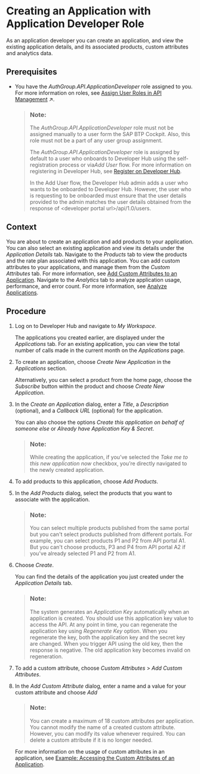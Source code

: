 <!-- loio99515fc73df2466b989bf285300860a4 -->

# Creating an Application with Application Developer Role

As an application developer you can create an application, and view the existing application details, and its associated products, custom attributes and analytics data.



<a name="loio99515fc73df2466b989bf285300860a4__prereq_rbm_rjr_v5b"/>

## Prerequisites

-   You have the *AuthGroup.API.ApplicationDeveloper* role assigned to you. For more information on roles, see [Assign User Roles in API Management](https://help.sap.com/viewer/de4066bb3f9240e3bfbcd5614e18c2f9/Cloud/en-US/911ca5a620e94ab581fa159d76b3b108.html "Use role collections to group together different roles that can be assigned to API Portal and API business hub enterprise users.") :arrow_upper_right:.

    > ### Note:  
    > The *AuthGroup.API.ApplicationDeveloper* role must not be assigned manually to a user form the SAP BTP Cockpit. Also, this role must not be a part of any user group assignment.
    > 
    > The *AuthGroup.API.ApplicationDeveloper* role is assigned by default to a user who onboards to Developer Hub using the self-registration process or via*Add User* flow. For more information on registering in Developer Hub, see [Register on Developer Hub](register-on-developer-hub-c85fafe.md).
    > 
    > In the Add User flow, the Developer Hub admin adds a user who wants to be onboarded to Developer Hub. However, the user who is requesting to be onboarded must ensure that the user details provided to the admin matches the user details obtained from the response of <developer portal url\>/api/1.0/users.




## Context

You are about to create an application and add products to your application. You can also select an existing application and view its details under the *Application Details* tab. Navigate to the *Products* tab to view the products and the rate plan associated with this application. You can add custom attributes to your applications, and manage them from the *Custom Attributes* tab. For more information, see [Add Custom Attributes to an Application](add-custom-attributes-to-an-application-39c3cbd.md). Navigate to the *Analytics* tab to analyze application usage, performance, and error count. For more information, see [Analyze Applications](analyze-applications-deb57dd.md).



## Procedure

1.  Log on to Developer Hub and navigate to *My Workspace*.

    The applications you created earlier, are displayed under the *Applications* tab. For an existing application, you can view the total number of calls made in the current month on the *Applications* page.

2.  To create an application, choose *Create New Application* in the *Applications* section.

    Alternatively, you can select a product from the home page, choose the *Subscribe* button within the product and choose *Create New Application*.

3.  In the *Create an Application* dialog, enter a *Title*, a *Description* \(optional\), and a *Callback URL* \(optional\) for the application.

    You can also choose the options *Create this application on behalf of someone else* or *Already have Application Key & Secret*.

    > ### Note:  
    > While creating the application, if you’ve selected the *Take me to this new application now* checkbox, you’re directly navigated to the newly created application.

4.  To add products to this application, choose *Add Products*.

5.  In the *Add Products* dialog, select the products that you want to associate with the application.

    > ### Note:  
    > You can select multiple products published from the same portal but you can't select products published from different portals. For example, you can select products P1 and P2 from API portal A1. But you can't choose products, P3 and P4 from API portal A2 if you've already selected P1 and P2 from A1.

6.  Choose *Create*.

    You can find the details of the application you just created under the *Application Details* tab.

    > ### Note:  
    > The system generates an *Application Key* automatically when an application is created. You should use this application key value to access the API. At any point in time, you can regenerate the application key using *Regenerate Key* option. When you regenerate the key, both the application key and the secret key are changed. When you trigger API using the old key, then the response is negative. The old application key becomes invalid on regeneration.

7.  To add a custom attribute, choose *Custom Attributes* \> *Add Custom Attributes*.

8.  In the *Add Custom Attribute* dialog, enter a name and a value for your custom attribute and choose *Add*

    > ### Note:  
    > You can create a maximum of 18 custom attributes per application. You cannot modify the name of a created custom attribute. However, you can modify its value whenever required. You can delete a custom attribute if it is no longer needed.

    For more information on the usage of custom attributes in an application, see [Example: Accessing the Custom Attributes of an Application](example-accessing-the-custom-attributes-of-an-application-1cbd94c.md).


